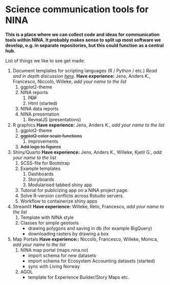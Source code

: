 # Science communication tools for NINA

**This is a place where we can collect code and ideas for communication tools within NINA. It probably makes sense to split up most software we develop, e.g. in separate repositories, but this could function as a central hub.**

List of things we like to see get made:

1. Document templates for scripting languages (R / Python / etc.)
   *Read and in depth discussion [here](./docs/NINA_templates.md).*
    **Have experience:** Jens, Anders K., Francesco, Niccolò, Willeke, *add your name to the list*
    1. ggplot2-theme
    1. NINA reports
        1. ~~PDF~~
        2.  Html (started)
    2. NINA data reports
    3. NINA presentation
        1. RevealJS (presentations)
2. R graphics
    **Have experience:** Jens, Anders K., *add your name to the list*
    1. ggplot2-theme
    2. ~~ggplot2 color scale functions~~
        1. Improvements
    3. ~~Add logo to figures~~
3.  Shiny/Quarto
    **Have experience:** Jens, Anders K., Willeke, Kjetil G., *add your name to the list*   
    1. SCSS-file for Bootstrap
    2. Example templates
        1. Dashboards
        2. Storyboards
        3. Modularised tabbed shiny app
    3. Tutorial for publicizing app on a NINA project page.
    4. Solve R-version conflicts across Rstudio servers.
    5. Workflow to containerize shiny apps
5. Streamlit
   **Have experience:** Willeke, Reto, Francesco, *add your name to the list*  
    1. Template with NINA style
    2. Classes for simple geotools
       - drawing polygons and saving in db (for example BigQuery)
       - downloading rasters by drawing a box
4. Map Portals
    **Have experience::** Niccolò, Francesco, Willeke, Monica, *add your name to the list*  
   1. NINA map portal (maps.nina.no)
      - import schema for new datasets
      - import schema for Ecosystem Accounting datasets (started)
      - sync with Living Norway 
    2. AGOL
       - template for Experience Builder/Story Maps etc.
    
